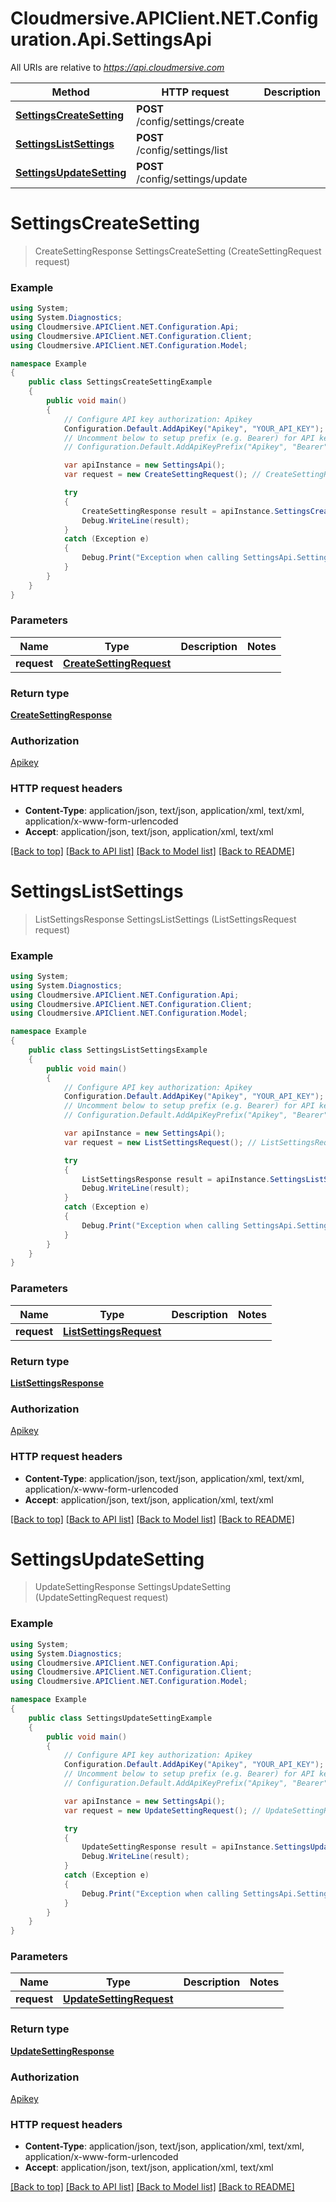 # Cloudmersive.APIClient.NET.Configuration.Api.SettingsApi

All URIs are relative to *https://api.cloudmersive.com*

Method | HTTP request | Description
------------- | ------------- | -------------
[**SettingsCreateSetting**](SettingsApi.md#settingscreatesetting) | **POST** /config/settings/create | 
[**SettingsListSettings**](SettingsApi.md#settingslistsettings) | **POST** /config/settings/list | 
[**SettingsUpdateSetting**](SettingsApi.md#settingsupdatesetting) | **POST** /config/settings/update | 


<a name="settingscreatesetting"></a>
# **SettingsCreateSetting**
> CreateSettingResponse SettingsCreateSetting (CreateSettingRequest request)



### Example
```csharp
using System;
using System.Diagnostics;
using Cloudmersive.APIClient.NET.Configuration.Api;
using Cloudmersive.APIClient.NET.Configuration.Client;
using Cloudmersive.APIClient.NET.Configuration.Model;

namespace Example
{
    public class SettingsCreateSettingExample
    {
        public void main()
        {
            // Configure API key authorization: Apikey
            Configuration.Default.AddApiKey("Apikey", "YOUR_API_KEY");
            // Uncomment below to setup prefix (e.g. Bearer) for API key, if needed
            // Configuration.Default.AddApiKeyPrefix("Apikey", "Bearer");

            var apiInstance = new SettingsApi();
            var request = new CreateSettingRequest(); // CreateSettingRequest | 

            try
            {
                CreateSettingResponse result = apiInstance.SettingsCreateSetting(request);
                Debug.WriteLine(result);
            }
            catch (Exception e)
            {
                Debug.Print("Exception when calling SettingsApi.SettingsCreateSetting: " + e.Message );
            }
        }
    }
}
```

### Parameters

Name | Type | Description  | Notes
------------- | ------------- | ------------- | -------------
 **request** | [**CreateSettingRequest**](CreateSettingRequest.md)|  | 

### Return type

[**CreateSettingResponse**](CreateSettingResponse.md)

### Authorization

[Apikey](../README.md#Apikey)

### HTTP request headers

 - **Content-Type**: application/json, text/json, application/xml, text/xml, application/x-www-form-urlencoded
 - **Accept**: application/json, text/json, application/xml, text/xml

[[Back to top]](#) [[Back to API list]](../README.md#documentation-for-api-endpoints) [[Back to Model list]](../README.md#documentation-for-models) [[Back to README]](../README.md)

<a name="settingslistsettings"></a>
# **SettingsListSettings**
> ListSettingsResponse SettingsListSettings (ListSettingsRequest request)



### Example
```csharp
using System;
using System.Diagnostics;
using Cloudmersive.APIClient.NET.Configuration.Api;
using Cloudmersive.APIClient.NET.Configuration.Client;
using Cloudmersive.APIClient.NET.Configuration.Model;

namespace Example
{
    public class SettingsListSettingsExample
    {
        public void main()
        {
            // Configure API key authorization: Apikey
            Configuration.Default.AddApiKey("Apikey", "YOUR_API_KEY");
            // Uncomment below to setup prefix (e.g. Bearer) for API key, if needed
            // Configuration.Default.AddApiKeyPrefix("Apikey", "Bearer");

            var apiInstance = new SettingsApi();
            var request = new ListSettingsRequest(); // ListSettingsRequest | 

            try
            {
                ListSettingsResponse result = apiInstance.SettingsListSettings(request);
                Debug.WriteLine(result);
            }
            catch (Exception e)
            {
                Debug.Print("Exception when calling SettingsApi.SettingsListSettings: " + e.Message );
            }
        }
    }
}
```

### Parameters

Name | Type | Description  | Notes
------------- | ------------- | ------------- | -------------
 **request** | [**ListSettingsRequest**](ListSettingsRequest.md)|  | 

### Return type

[**ListSettingsResponse**](ListSettingsResponse.md)

### Authorization

[Apikey](../README.md#Apikey)

### HTTP request headers

 - **Content-Type**: application/json, text/json, application/xml, text/xml, application/x-www-form-urlencoded
 - **Accept**: application/json, text/json, application/xml, text/xml

[[Back to top]](#) [[Back to API list]](../README.md#documentation-for-api-endpoints) [[Back to Model list]](../README.md#documentation-for-models) [[Back to README]](../README.md)

<a name="settingsupdatesetting"></a>
# **SettingsUpdateSetting**
> UpdateSettingResponse SettingsUpdateSetting (UpdateSettingRequest request)



### Example
```csharp
using System;
using System.Diagnostics;
using Cloudmersive.APIClient.NET.Configuration.Api;
using Cloudmersive.APIClient.NET.Configuration.Client;
using Cloudmersive.APIClient.NET.Configuration.Model;

namespace Example
{
    public class SettingsUpdateSettingExample
    {
        public void main()
        {
            // Configure API key authorization: Apikey
            Configuration.Default.AddApiKey("Apikey", "YOUR_API_KEY");
            // Uncomment below to setup prefix (e.g. Bearer) for API key, if needed
            // Configuration.Default.AddApiKeyPrefix("Apikey", "Bearer");

            var apiInstance = new SettingsApi();
            var request = new UpdateSettingRequest(); // UpdateSettingRequest | 

            try
            {
                UpdateSettingResponse result = apiInstance.SettingsUpdateSetting(request);
                Debug.WriteLine(result);
            }
            catch (Exception e)
            {
                Debug.Print("Exception when calling SettingsApi.SettingsUpdateSetting: " + e.Message );
            }
        }
    }
}
```

### Parameters

Name | Type | Description  | Notes
------------- | ------------- | ------------- | -------------
 **request** | [**UpdateSettingRequest**](UpdateSettingRequest.md)|  | 

### Return type

[**UpdateSettingResponse**](UpdateSettingResponse.md)

### Authorization

[Apikey](../README.md#Apikey)

### HTTP request headers

 - **Content-Type**: application/json, text/json, application/xml, text/xml, application/x-www-form-urlencoded
 - **Accept**: application/json, text/json, application/xml, text/xml

[[Back to top]](#) [[Back to API list]](../README.md#documentation-for-api-endpoints) [[Back to Model list]](../README.md#documentation-for-models) [[Back to README]](../README.md)

